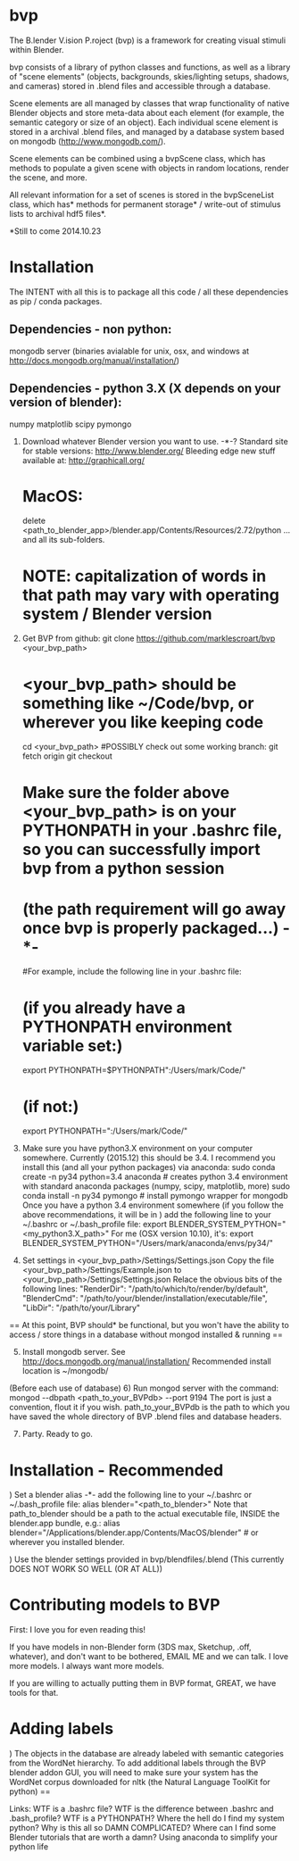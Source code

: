 bvp
===

The B.lender V.ision P.roject (bvp) is a framework for creating visual stimuli within Blender. 

bvp consists of a library of python classes and functions, as well as a library of "scene 
elements" (objects, backgrounds, skies/lighting setups, shadows, and cameras) stored in 
.blend files and accessible through a database.

Scene elements are all managed by classes that wrap functionality of native Blender 
objects and store meta-data about each element (for example, the semantic category or
size of an object). Each individual scene element is stored in a archival .blend files, 
and managed by a database system based on mongodb (http://www.mongodb.com/).

Scene elements can be combined using a bvpScene class, which has methods to populate a 
given scene with objects in random locations, render the scene, and more.

All relevant information for a set of scenes is stored in the bvpSceneList 
class, which has* methods for permanent storage* / write-out of stimulus lists to 
archival hdf5 files*. 

*Still to come 2014.10.23



Installation
============

The INTENT with all this is to package all this code / all these dependencies as pip / conda packages. 

## Dependencies - non python:
mongodb server (binaries avialable for unix, osx, and windows at http://docs.mongodb.org/manual/installation/)

## Dependencies - python 3.X (X depends on your version of blender):
numpy 
matplotlib 
scipy
pymongo

1) Download whatever Blender version you want to use. -*-?
	Standard site for stable versions: http://www.blender.org/
	Bleeding edge new stuff available at: http://graphicall.org/
	# MacOS:
	delete <path_to_blender_app>/blender.app/Contents/Resources/2.72/python
	... and all its sub-folders.
	# NOTE: capitalization of words in that path may vary with operating system / Blender version

2. Get BVP from github: git clone https://github.com/marklescroart/bvp <your_bvp_path>
	# <your_bvp_path> should be something like ~/Code/bvp, or wherever you like keeping code
	cd <your_bvp_path>
	#POSSIBLY check out some working branch:
	git fetch origin <branchname>
	git checkout <branchname>
	# Make sure the folder above <your_bvp_path> is on your PYTHONPATH in your .bashrc file, so you can successfully import bvp from a python session
	# (the path requirement will go away once bvp is properly packaged...) -*-
	#For example, include the following line in your .bashrc file:
	# (if you already have a PYTHONPATH environment variable set:)
	export PYTHONPATH=$PYTHONPATH":/Users/mark/Code/" 
	# (if not:)
	export PYTHONPATH=":/Users/mark/Code/"

3) Make sure you have python3.X environment on your computer somewhere. Currently (2015.12) this should be 3.4. 
	I recommend you install this (and all your python packages) via anaconda:
	sudo conda create -n py34 python=3.4 anaconda  # creates python 3.4 environment with standard anaconda packages (numpy, scipy, matplotlib, more)
	sudo conda install -n py34 pymongo # install pymongo wrapper for mongodb
	Once you have a python 3.4 environment somewhere (if you follow the above recommendations,
	it will be in ) add the following line to your ~/.bashrc or ~/.bash_profile file:
	export BLENDER_SYSTEM_PYTHON="<my_python3.X_path>"
	For me (OSX version 10.10), it's: 
	export BLENDER_SYSTEM_PYTHON="/Users/mark/anaconda/envs/py34/"

4) Set settings in <your_bvp_path>/Settings/Settings.json
	Copy the file <your_bvp_path>/Settings/Example.json to <your_bvp_path>/Settings/Settings.json
	Relace the obvious bits of the following lines: 
	"RenderDir": "/path/to/which/to/render/by/default", 
    "BlenderCmd": "/path/to/your/blender/installation/executable/file", 
    "LibDir": "/path/to/your/Library" 

== At this point, BVP should* be functional, but you won't have the ability to access / store things in a database without mongod installed & running ==

5) Install mongodb server. 
	See http://docs.mongodb.org/manual/installation/
	Recommended install location is ~/mongodb/

(Before each use of database)
6) Run mongod server with the command: 
	mongod --dbpath <path_to_your_BVPdb> --port 9194
	The port is just a convention, flout it if you wish. 
	path_to_your_BVPdb is the path to which you have saved the whole directory of BVP .blend files and database headers. 

7) Party. Ready to go.

Installation - Recommended
==========================
) Set a blender alias -*-
	add the following line to your ~/.bashrc or ~/.bash_profile file:
	alias blender="<path_to_blender>"
	Note that path_to_blender should be a path to the actual executable file, INSIDE the blender.app bundle, e.g.:
	alias blender="/Applications/blender.app/Contents/MacOS/blender" # or wherever you installed blender.

) Use the blender settings provided in bvp/blendfiles/<blah>.blend (This currently DOES NOT WORK SO WELL (OR AT ALL))


Contributing models to BVP
==========================
First: I love you for even reading this! 

If you have models in non-Blender form (3DS max, Sketchup, .off, whatever), and don't want to be bothered, EMAIL ME and we can talk. I love more models. I always want more models. 

If you are willing to actually putting them in BVP format, GREAT, we have tools for that. 


Adding labels
=============

) The objects in the database are already labeled with semantic categories from the WordNet hierarchy. To add additional labels through the BVP blender addon GUI, you will need to make sure your system has the WordNet corpus downloaded for nltk (the Natural Language ToolKit for python) ==

Links: 
WTF is a .bashrc file?
WTF is the difference between .bashrc and .bash_profile?
WTF is a PYTHONPATH?
Where the hell do I find my system python?
Why is this all so DAMN COMPLICATED?
Where can I find some Blender tutorials that are worth a damn? 
Using anaconda to simplify your python life
